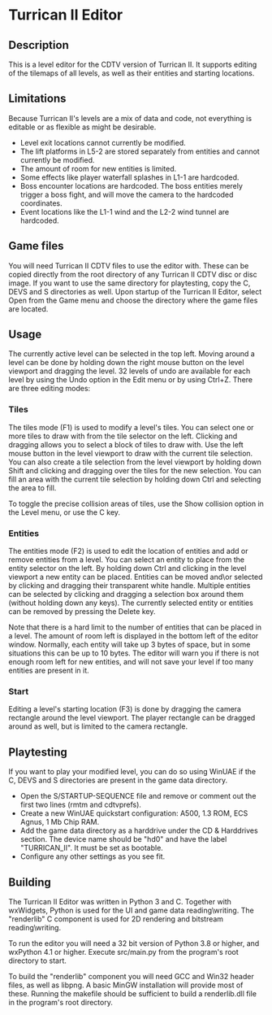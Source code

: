 # Turrican II Editor

## Description
This is a level editor for the CDTV version of Turrican II. It supports editing of the tilemaps of all levels, as well as their entities and starting locations.

## Limitations
Because Turrican II's levels are a mix of data and code, not everything is editable or as flexible as might be desirable.

* Level exit locations cannot currently be modified.
* The lift platforms in L5-2 are stored separately from entities and cannot currently be modified.
* The amount of room for new entities is limited.
* Some effects like player waterfall splashes in L1-1 are hardcoded.
* Boss encounter locations are hardcoded. The boss entities merely trigger a boss fight, and will move the camera to the hardcoded coordinates.
* Event locations like the L1-1 wind and the L2-2 wind tunnel are hardcoded.

## Game files
You will need Turrican II CDTV files to use the editor with. These can be copied directly from the root directory of any Turrican II CDTV disc or disc image. If you want to use the same directory for playtesting, copy the C, DEVS and S directories as well. Upon startup of the Turrican II Editor, select Open from the Game menu and choose the directory where the game files are located.

## Usage
The currently active level can be selected in the top left. Moving around a level can be done by holding down the right mouse button on the level viewport and dragging the level. 32 levels of undo are available for each level by using the Undo option in the Edit menu or by using Ctrl+Z. There are three editing modes:

### Tiles
The tiles mode (F1) is used to modify a level's tiles. You can select one or more tiles to draw with from the tile selector on the left. Clicking and dragging allows you to select a block of tiles to draw with. Use the left mouse button in the level viewport to draw with the current tile selection. You can also create a tile selection from the level viewport by holding down Shift and clicking and dragging over the tiles for the new selection. You can fill an area with the current tile selection by holding down Ctrl and selecting the area to fill.

To toggle the precise collision areas of tiles, use the Show collision option in the Level menu, or use the C key.

### Entities
The entities mode (F2) is used to edit the location of entities and add or remove entities from a level. You can select an entity to place from the entity selector on the left. By holding down Ctrl and clicking in the level viewport a new entity can be placed. Entities can be moved and\or selected by clicking and dragging their transparent white handle. Multiple entities can be selected by clicking and dragging a selection box around them (without holding down any keys). The currently selected entity or entities can be removed by pressing the Delete key.

Note that there is a hard limit to the number of entities that can be placed in a level. The amount of room left is displayed in the bottom left of the editor window. Normally, each entity will take up 3 bytes of space, but in some situations this can be up to 10 bytes. The editor will warn you if there is not enough room left for new entities, and will not save your level if too many entities are present in it.

### Start
Editing a level's starting location (F3) is done by dragging the camera rectangle around the level viewport. The player rectangle can be dragged around as well, but is limited to the camera rectangle.

## Playtesting
If you want to play your modified level, you can do so using WinUAE if the C, DEVS and S directories are present in the game data directory.

* Open the S/STARTUP-SEQUENCE file and remove or comment out the first two lines (rmtm and cdtvprefs).
* Create a new WinUAE quickstart configuration: A500, 1.3 ROM, ECS Agnus, 1 Mb Chip RAM.
* Add the game data directory as a harddrive under the CD & Harddrives section. The device name should be "hd0" and have the label "TURRICAN_II". It must be set as bootable.
* Configure any other settings as you see fit.

## Building
The Turrican II Editor was written in Python 3 and C. Together with wxWidgets, Python is used for the UI and game data reading\writing. The "renderlib" C component is used for 2D rendering and bitstream reading\writing.

To run the editor you will need a 32 bit version of Python 3.8 or higher, and wxPython 4.1 or higher. Execute src/main.py from the program's root directory to start.

To build the "renderlib" component you will need GCC and Win32 header files, as well as libpng. A basic MinGW installation will provide most of these. Running the makefile should be sufficient to build a renderlib.dll file in the program's root directory.
